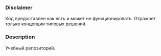 ### Disclaimer

Код предоставлен как есть и может не функционировать. Отражает только концепции типовых решений.


### Description

Учебный репозиторий.